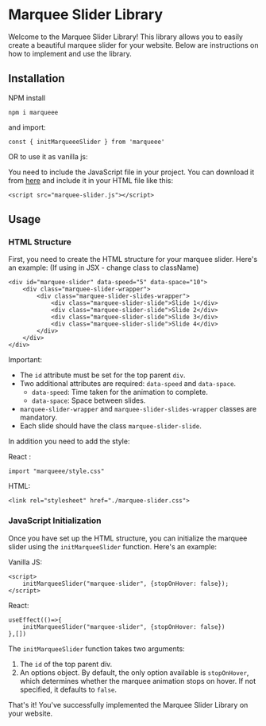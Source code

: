 # Marquee Slider Library

Welcome to the Marquee Slider Library! This library allows you to easily create a beautiful marquee slider for your website. Below are instructions on how to implement and use the library.

## Installation

NPM install

```
npm i marqueee
```

and import:

```
const { initMarqueeeSlider } from 'marqueee'
```

OR to use it as vanilla js:

You need to include the JavaScript file in your project. You can download it from [here](example.com/marquee-slider.js) and include it in your HTML file like this:

```
<script src="marquee-slider.js"></script>
```

## Usage

### HTML Structure

First, you need to create the HTML structure for your marquee slider. Here's an example:
(If using in JSX - change class to className)

```
<div id="marquee-slider" data-speed="5" data-space="10">
    <div class="marquee-slider-wrapper">
        <div class="marquee-slider-slides-wrapper">
            <div class="marquee-slider-slide">Slide 1</div>
            <div class="marquee-slider-slide">Slide 2</div>
            <div class="marquee-slider-slide">Slide 3</div>
            <div class="marquee-slider-slide">Slide 4</div>
        </div>
    </div>
</div>
```

Important:

- The `id` attribute must be set for the top parent `div`.
- Two additional attributes are required: `data-speed` and `data-space`.
  - `data-speed`: Time taken for the animation to complete.
  - `data-space`: Space between slides.
- `marquee-slider-wrapper` and `marquee-slider-slides-wrapper` classes are mandatory.
- Each slide should have the class `marquee-slider-slide`.

In addition you need to add the style:

React :

```
import "marqueee/style.css"
```

HTML:

```
<link rel="stylesheet" href="./marquee-slider.css">
```

### JavaScript Initialization

Once you have set up the HTML structure, you can initialize the marquee slider using the `initMarqueeSlider` function. Here's an example:

Vanilla JS:

```
<script>
    initMarqueeSlider("marquee-slider", {stopOnHover: false});
</script>
```

React:

```
useEffect(()=>{
    initMarqueeSlider("marquee-slider", {stopOnHover: false})
},[])
```

The `initMarqueeSlider` function takes two arguments:

1. The `id` of the top parent div.
2. An options object. By default, the only option available is `stopOnHover`, which determines whether the marquee animation stops on hover. If not specified, it defaults to `false`.

That's it! You've successfully implemented the Marquee Slider Library on your website.
